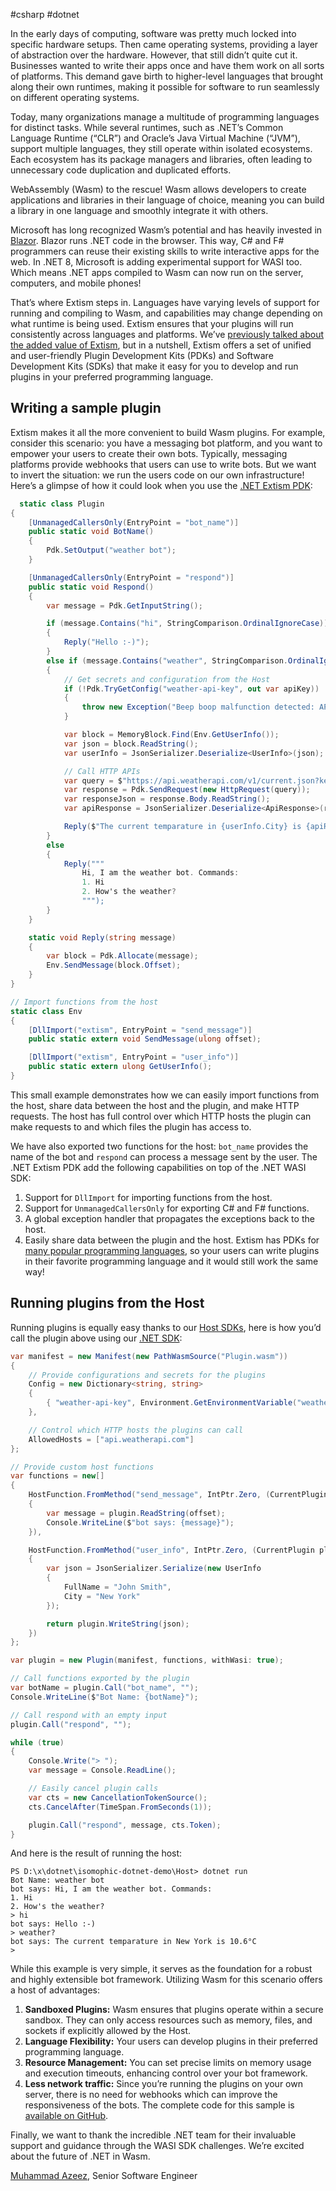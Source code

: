 #csharp #dotnet 

In the early days of computing, software was pretty much locked into specific hardware setups. Then came operating systems, providing a layer of abstraction over the hardware. However, that still didn’t quite cut it. Businesses wanted to write their apps once and have them work on all sorts of platforms. This demand gave birth to higher-level languages that brought along their own runtimes, making it possible for software to run seamlessly on different operating systems.

Today, many organizations manage a multitude of programming languages for distinct tasks. While several runtimes, such as .NET’s Common Language Runtime (“CLR”) and Oracle’s Java Virtual Machine (“JVM”), support multiple languages, they still operate within isolated ecosystems. Each ecosystem has its package managers and libraries, often leading to unnecessary code duplication and duplicated efforts.

WebAssembly (Wasm) to the rescue! Wasm allows developers to create applications and libraries in their language of choice, meaning you can build a library in one language and smoothly integrate it with others.

Microsoft has long recognized Wasm’s potential and has heavily invested in [Blazor](https://dotnet.microsoft.com/en-us/apps/aspnet/web-apps/blazor). Blazor runs .NET code in the browser. This way, C# and F# programmers can reuse their existing skills to write interactive apps for the web. In .NET 8, Microsoft is adding experimental support for WASI too. Which means .NET apps compiled to Wasm can now run on the server, computers, and mobile phones!

That’s where Extism steps in. Languages have varying levels of support for running and compiling to Wasm, and capabilities may change depending on what runtime is being used. Extism ensures that your plugins will run consistently across languages and platforms. We’ve [previously talked about the added value of Extism](https://dylibso.com/blog/why-extism/), but in a nutshell, Extism offers a set of unified and user-friendly Plugin Development Kits (PDKs) and Software Development Kits (SDKs) that make it easy for you to develop and run plugins in your preferred programming language.

## Writing a sample plugin
Extism makes it all the more convenient to build Wasm plugins. For example, consider this scenario: you have a messaging bot platform, and you want to empower your users to create their own bots. Typically, messaging platforms provide webhooks that users can use to write bots. But we want to invert the situation: we run the users code on our own infrastructure! Here’s a glimpse of how it could look when you use the [.NET Extism PDK](https://github.com/extism/dotnet-pdk):

```C#
  static class Plugin
{
    [UnmanagedCallersOnly(EntryPoint = "bot_name")]
    public static void BotName()
    {
        Pdk.SetOutput("weather bot");
    }

    [UnmanagedCallersOnly(EntryPoint = "respond")]
    public static void Respond()
    {
        var message = Pdk.GetInputString();

        if (message.Contains("hi", StringComparison.OrdinalIgnoreCase))
        {
            Reply("Hello :-)");
        }
        else if (message.Contains("weather", StringComparison.OrdinalIgnoreCase))
        {
            // Get secrets and configuration from the Host
            if (!Pdk.TryGetConfig("weather-api-key", out var apiKey))
            {
                throw new Exception("Beep boop malfunction detected: API Key is not configured!");
            }

            var block = MemoryBlock.Find(Env.GetUserInfo());
            var json = block.ReadString();
            var userInfo = JsonSerializer.Deserialize<UserInfo>(json);

            // Call HTTP APIs
            var query = $"https://api.weatherapi.com/v1/current.json?key={apiKey}&q={userInfo.City}&aqi=no";
            var response = Pdk.SendRequest(new HttpRequest(query));
            var responseJson = response.Body.ReadString();
            var apiResponse = JsonSerializer.Deserialize<ApiResponse>(responseJson);

            Reply($"The current temparature in {userInfo.City} is {apiResponse.current.temp_c}°C");
        }
        else
        {
            Reply("""
                Hi, I am the weather bot. Commands:
                1. Hi
                2. How's the weather?
                """);
        }
    }

    static void Reply(string message)
    {
        var block = Pdk.Allocate(message);
        Env.SendMessage(block.Offset);
    }
}

// Import functions from the host
static class Env
{
    [DllImport("extism", EntryPoint = "send_message")]
    public static extern void SendMessage(ulong offset);

    [DllImport("extism", EntryPoint = "user_info")]
    public static extern ulong GetUserInfo();
}
```

This small example demonstrates how we can easily import functions from the host, share data between the host and the plugin, and make HTTP requests. The host has full control over which HTTP hosts the plugin can make requests to and which files the plugin has access to.

We have also exported two functions for the host: `bot_name` provides the name of the bot and `respond` can process a message sent by the user. The .NET Extism PDK add the following capabilities on top of the .NET WASI SDK:
1. Support for `DllImport` for importing functions from the host.
2. Support for `UnmanagedCallersOnly` for exporting C# and F# functions.
3. A global exception handler that propagates the exceptions back to the host.
4. Easily share data between the plugin and the host.
Extism has PDKs for [many popular programming languages](https://extism.org/docs/category/write-a-plug-in), so your users can write plugins in their favorite programming language and it would still work the same way!

## Running plugins from the Host
Running plugins is equally easy thanks to our [Host SDKs](https://extism.org/docs/category/integrate-into-your-codebase), here is how you’d call the plugin above using our [.NET SDK](https://github.com/extism/dotnet-sdk):
```C#
var manifest = new Manifest(new PathWasmSource("Plugin.wasm"))
{
	// Provide configurations and secrets for the plugins
	Config = new Dictionary<string, string>
	{
		{ "weather-api-key", Environment.GetEnvironmentVariable("weather-api-key") }
	},

 	// Control which HTTP hosts the plugins can call
 	AllowedHosts = ["api.weatherapi.com"]
};

// Provide custom host functions
var functions = new[]
{
    HostFunction.FromMethod("send_message", IntPtr.Zero, (CurrentPlugin plugin, long offset) =>
    {
        var message = plugin.ReadString(offset);
        Console.WriteLine($"bot says: {message}");
    }),

    HostFunction.FromMethod("user_info", IntPtr.Zero, (CurrentPlugin plugin) =>
    {
        var json = JsonSerializer.Serialize(new UserInfo
        {
            FullName = "John Smith",
            City = "New York"
        });

        return plugin.WriteString(json);
    })
};

var plugin = new Plugin(manifest, functions, withWasi: true);

// Call functions exported by the plugin
var botName = plugin.Call("bot_name", "");
Console.WriteLine($"Bot Name: {botName}");

// Call respond with an empty input
plugin.Call("respond", "");

while (true)
{
    Console.Write("> ");
    var message = Console.ReadLine();

    // Easily cancel plugin calls
    var cts = new CancellationTokenSource();
    cts.CancelAfter(TimeSpan.FromSeconds(1));

    plugin.Call("respond", message, cts.Token);
}
```

And here is the result of running the host:

```
PS D:\x\dotnet\isomophic-dotnet-demo\Host> dotnet run
Bot Name: weather bot
bot says: Hi, I am the weather bot. Commands:
1. Hi
2. How's the weather?
> hi
bot says: Hello :-)
> weather?
bot says: The current temparature in New York is 10.6°C
>
```
While this example is very simple, it serves as the foundation for a robust and highly extensible bot framework. Utilizing Wasm for this scenario offers a host of advantages:

1. **Sandboxed Plugins:** Wasm ensures that plugins operate within a secure sandbox. They can only access resources such as memory, files, and sockets if explicitly allowed by the Host.
2. **Language Flexibility:** Your users can develop plugins in their preferred programming language.
3. **Resource Management:** You can set precise limits on memory usage and execution timeouts, enhancing control over your bot framework.
4. **Less network traffic:** Since you’re running the plugins on your own server, there is no need for webhooks which can improve the responsiveness of the bots.
The complete code for this sample is [available on GitHub](https://github.com/dylibso/isomorphic-dotnet-demo).

Finally, we want to thank the incredible .NET team for their invaluable support and guidance through the WASI SDK challenges. We’re excited about the future of .NET in Wasm.

[Muhammad Azeez](https://twitter.com/mhmd_azeez), Senior Software Engineer